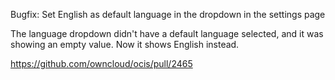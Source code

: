 Bugfix: Set English as default language in the dropdown in the settings page

The language dropdown didn't have a default language selected, and it was showing an empty value. Now it shows English instead.

https://github.com/owncloud/ocis/pull/2465
